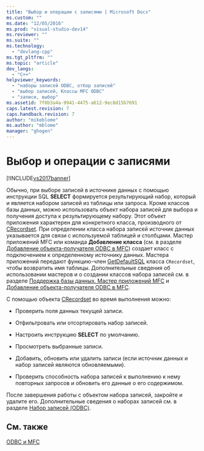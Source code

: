 ```yaml
---
title: "Выбор и операции с записями | Microsoft Docs"
ms.custom: ""
ms.date: "12/05/2016"
ms.prod: "visual-studio-dev14"
ms.reviewer: ""
ms.suite: ""
ms.technology: 
  - "devlang-cpp"
ms.tgt_pltfrm: ""
ms.topic: "article"
dev_langs: 
  - "C++"
helpviewer_keywords: 
  - "наборы записей ODBC, отбор записей"
  - "выбор записей, Классы MFC ODBC"
  - "записи, выбор"
ms.assetid: 7f0b3a4a-9941-4475-a612-9ec8d15b7691
caps.latest.revision: 7
caps.handback.revision: 7
author: "mikeblome"
ms.author: "mblome"
manager: "ghogen"
---
```

# Выбор и операции с записями
[!INCLUDE[vs2017banner](../../assembler/inline/includes/vs2017banner.md)]

Обычно, при выборе записей в источнике данных с помощью инструкции SQL **SELECT** формируется результирующий набор, который и является набором записей из таблицы или запроса.  Кроме классов базы данных, можно использовать объект набора записей для выбора и получения доступа к результирующему набору.  Этот объект приложения характерен для конкретного класса, производного от [CRecordset](../Topic/CRecordset%20Class.md).  При определении класса набора записей источник данных указывается для связи с используемой таблицей и столбцами.  Мастер приложений MFC или команда **Добавление класса** \(см. в разделе [Добавление объекта\-получателя ODBC в MFC](../../mfc/reference/adding-an-mfc-odbc-consumer.md)\) создает класс с подключением к определенному источнику данных.  Мастера приложений передают функцию\-член [GetDefaultSQL](../Topic/CRecordset::GetDefaultSQL.md) класса `CRecordset`, чтобы возвратить имя таблицы.  Дополнительные сведения об использовании мастеров и о создании классов набора записей см. в разделе [Поддержка базы данных. Мастер приложений MFC](../../mfc/reference/database-support-mfc-application-wizard.md) и [Добавление объекта\-получателя ODBC в MFC](../../mfc/reference/adding-an-mfc-odbc-consumer.md).  
  
 С помощью объекта [CRecordset](../Topic/CRecordset%20Class.md) во время выполнения можно:  
  
-   Проверить поля данных текущей записи.  
  
-   Отфильтровать или отсортировать набор записей.  
  
-   Настроить инструкцию **SELECT** по умолчанию.  
  
-   Просмотреть выбранные записи.  
  
-   Добавить, обновить или удалить записи \(если источник данных и набор записей являются обновляемыми\).  
  
-   Проверить способность набора записей к выполнению к нему повторных запросов и обновить его данные о его содержимом.  
  
 После завершения работы с объектом набора записей, закройте и удалите его.  Дополнительные сведения о наборах записей см. в разделе [Набор записей \(ODBC\)](../../data/odbc/recordset-odbc.md).  
  
## См. также  
 [ODBC и MFC](../../data/odbc/odbc-and-mfc.md)